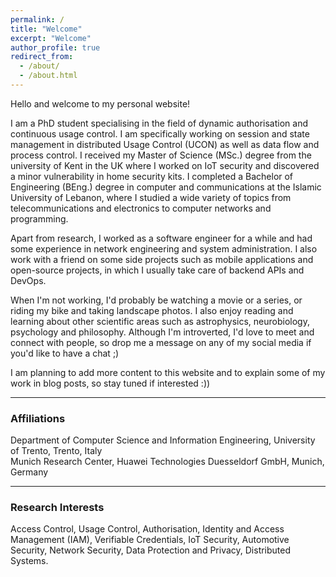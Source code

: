 ```yaml
---
permalink: /
title: "Welcome"
excerpt: "Welcome"
author_profile: true
redirect_from: 
  - /about/
  - /about.html
---
```


Hello and welcome to my personal website!

I am a PhD student specialising in the field of dynamic authorisation and continuous usage control.
I am specifically working on session and state management in distributed Usage Control (UCON) as well as data flow and process control.
I received my Master of Science (MSc.) degree from the university of Kent in the UK where I worked on IoT security and discovered a minor vulnerability in home security kits.
I completed a Bachelor of Engineering (BEng.) degree in computer and communications at the Islamic University of Lebanon, where I studied a wide variety of topics from telecommunications and electronics to computer networks and programming. 

Apart from research, I worked as a software engineer for a while and had some experience in network engineering and system administration.
I also work with a friend on some side projects such as mobile applications and open-source projects, in which I usually take care of backend APIs and DevOps.

When I'm not working, I'd probably be watching a movie or a series, or riding my bike and taking landscape photos.
I also enjoy reading and learning about other scientific areas such as astrophysics, neurobiology, psychology and philosophy.
Although I'm introverted, I'd love to meet and connect with people, so drop me a message on any of my social media if you'd like to have a chat ;)

I am planning to add more content to this website and to explain some of my work in blog posts, so stay tuned if interested :)) 

---
### Affiliations
Department of Computer Science and Information Engineering, University of Trento, Trento, Italy <br/>
Munich Research Center, Huawei Technologies Duesseldorf GmbH, Munich, Germany

---
### Research Interests
Access Control, Usage Control, Authorisation, Identity and Access Management (IAM), Verifiable Credentials, IoT Security, Automotive Security, Network Security, Data Protection and Privacy, Distributed Systems.